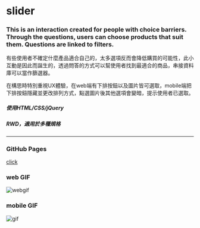 # slider
### This is an interaction created for people with choice barriers. Through the questions, users can choose products that suit them. Questions are linked to filters.
有些使用者不確定什麼產品適合自己的，太多選項反而會降低購買的可能性，此小互動是因此而誕生的，透過問答的方式可以幫使用者找到最適合的商品，串接資料庫可以當作篩選器。

在構思時特別重視UX體驗，在web端有下排按鈕以及圖片皆可選取，mobile端把下排按鈕隱藏並更改排列方式，點選圖片後其他選項會變暗，提示使用者已選取。

##### 使用HTML/CSS/jQuery
##### RWD，適用於多種規格
***
### GitHub Pages
[click](https://blair-lu.github.io/slider/slider.html)


### web GIF 
![webgif](https://media.giphy.com/media/lBBbBLd7uM5NpvS3r6/giphy.gif)

### mobile GIF 
![gif](https://media.giphy.com/media/gj8LbpCJCMaZK5V3hA/giphy.gif)
